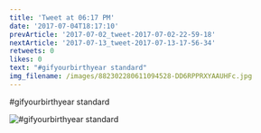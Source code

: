 ```yaml
---
title: 'Tweet at 06:17 PM'
date: '2017-07-04T18:17:10'
prevArticle: '2017-07-02_tweet-2017-07-02-22-59-18'
nextArticle: '2017-07-13_tweet-2017-07-13-17-56-34'
retweets: 0
likes: 0
text: "#gifyourbirthyear standard"
img_filename: /images/882302280611094528-DD6RPPRXYAAUHFc.jpg
---
```

#gifyourbirthyear standard

![#gifyourbirthyear standard](/images/882302280611094528-DD6RPPRXYAAUHFc.jpg "#gifyourbirthyear standard")